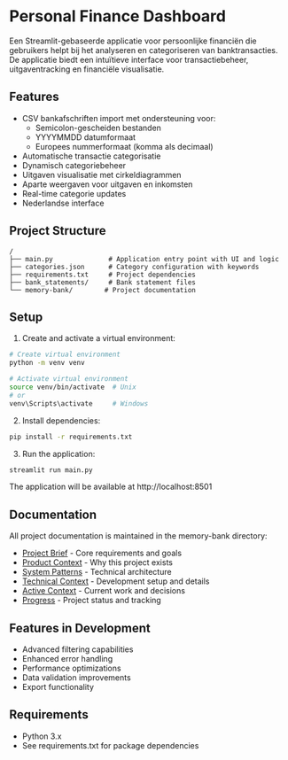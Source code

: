 # Personal Finance Dashboard

Een Streamlit-gebaseerde applicatie voor persoonlijke financiën die gebruikers helpt bij het analyseren en categoriseren van banktransacties. De applicatie biedt een intuïtieve interface voor transactiebeheer, uitgaventracking en financiële visualisatie.

## Features

- CSV bankafschriften import met ondersteuning voor:
  - Semicolon-gescheiden bestanden
  - YYYYMMDD datumformaat
  - Europees nummerformaat (komma als decimaal)
- Automatische transactie categorisatie
- Dynamisch categoriebeheer
- Uitgaven visualisatie met cirkeldiagrammen
- Aparte weergaven voor uitgaven en inkomsten
- Real-time categorie updates
- Nederlandse interface

## Project Structure

```
/
├── main.py              # Application entry point with UI and logic
├── categories.json      # Category configuration with keywords
├── requirements.txt     # Project dependencies
├── bank_statements/     # Bank statement files
└── memory-bank/        # Project documentation
```

## Setup

1. Create and activate a virtual environment:
```bash
# Create virtual environment
python -m venv venv

# Activate virtual environment
source venv/bin/activate  # Unix
# or
venv\Scripts\activate     # Windows
```

2. Install dependencies:
```bash
pip install -r requirements.txt
```

3. Run the application:
```bash
streamlit run main.py
```

The application will be available at http://localhost:8501

## Documentation

All project documentation is maintained in the memory-bank directory:

- [Project Brief](memory-bank/projectbrief.md) - Core requirements and goals
- [Product Context](memory-bank/productContext.md) - Why this project exists
- [System Patterns](memory-bank/systemPatterns.md) - Technical architecture
- [Technical Context](memory-bank/techContext.md) - Development setup and details
- [Active Context](memory-bank/activeContext.md) - Current work and decisions
- [Progress](memory-bank/progress.md) - Project status and tracking

## Features in Development

- Advanced filtering capabilities
- Enhanced error handling
- Performance optimizations
- Data validation improvements
- Export functionality

## Requirements

- Python 3.x
- See requirements.txt for package dependencies
